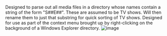 Designed to parse out all media files in a directory whose names contain a string of the form "S##E##". These are assumed to be TV shows. Will then rename them to just that substring for quick sorting of TV shows.
Designed for use as part of the context menu brought up by right-clicking on the background of a Windows Explorer directory.
![image](http://imgur.com/4U6TxUd)
